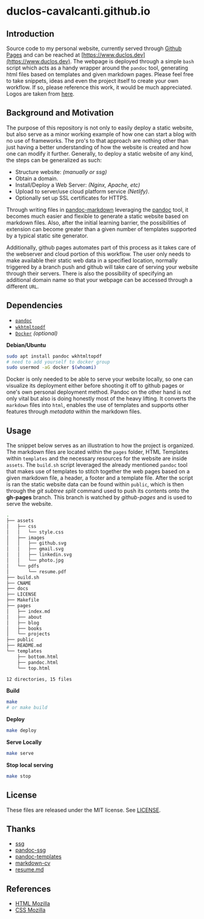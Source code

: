 # duclos-cavalcanti.github.io

## Introduction
Source code to my personal website, currently served through [Github Pages](https://pages.github.com/) and can be reached at [https://www.duclos.dev](https://www.duclos.dev). The webpage is deployed through a simple `bash` script which acts as a handy wrapper around the `pandoc` tool, generating html files 
based on templates and given markdown pages. Please feel free to take snippets, ideas and even the project itself 
to create your own workflow. If so, please reference this work, it would be much appreciated. Logos are taken from 
[here](https://simpleicons.org/).

## Background and Motivation

The purpose of this repository is not only to easily deploy a static website, but also serve as a minor working example of how one can start a
blog with no use of frameworks. The pro's to that approach are nothing other than just having a better understanding of how the website is created 
and how one can modify it further. Generally, to deploy a static website of any kind, the steps can be generalized as such:

* Structure website: *(manually or ssg)*
* Obtain a domain.
* Install/Deploy a Web Server: *(Nginx, Apache, etc)*
* Upload to server/use cloud platform service *(Netlify)*.
* Optionally set up SSL certificates for HTTPS.

Through writing files in [pandoc-markdown](https://pandoc.org/MANUAL.html#pandocs-markdown) leveraging the [pandoc](https://pandoc.org/MANUAL.html)
tool, it becomes much easier and flexible to generate a static website based on markdown files. Also, after the initial learning barrier,
the possibilities of extension can become greater than a given number of templates supported by a typical static site generator. 

Additionally, github pages automates part of this process as it takes care of the webserver and cloud
portion of this workflow. The user only needs to make available their static web data in a 
specified location, normally triggered by a branch push and github will take care of serving 
your website through their servers. There is also the possibility 
of specifying an additional domain name so that your webpage can be accessed through a different `URL`.

## Dependencies 
- [`pandoc`](https://pandoc.org/MANUAL.html)
- [`wkhtmltopdf`](https://wkhtmltopdf.org/)
- [`Docker`](https://docs.docker.com/engine/install/) *(optional)* 

**Debian/Ubuntu** 
```sh 
sudo apt install pandoc wkhtmltopdf
# need to add yourself to docker group
sudo usermod -aG docker $(whoami)
```

Docker is only needed to be able to serve your website locally, so one can visualize its deployment
either before shooting it off to github pages or one's own personal deployment method. Pandoc on the 
other hand is not only vital but also is doing honestly most of the heavy lifting. It converts the `markdown` 
files into `html`, enables the use of templates and supports other features through *metadata* within the 
markdown files.

## Usage

The snippet below serves as an illustration to how the project is organized. The markdown files are located 
within the `pages` folder, HTML Templates within `templates` and the necessary resources for the website 
are inside `assets`. The `build.sh` script leveraged the already mentioned `pandoc` tool that makes use of templates 
to stitch together the web pages based on a given markdown file, a header, a footer and a template file. After the script is 
ran the static website data can be found within `public`, which is then through the *git subtree split* command used to push its 
contents onto the **gh-pages** branch. This branch is watched by *github-pages* and is used to serve the website.

```sh 
.
├── assets
│   ├── css
│   │   └── style.css
│   ├── images
│   │   ├── github.svg
│   │   ├── gmail.svg
│   │   ├── linkedin.svg
│   │   └── photo.jpg
│   └── pdfs
│       └── resume.pdf
├── build.sh
├── CNAME
├── docs
├── LICENSE
├── Makefile
├── pages
│   ├── index.md
│   ├── about
│   ├── blog
│   ├── books
│   └── projects
├── public
├── README.md
└── templates
    ├── bottom.html
    ├── pandoc.html
    └── top.html

12 directories, 15 files
```

**Build**
  ```sh
  make
  # or make build
  ```

**Deploy**
  ```sh
  make deploy
  ```

**Serve Locally**
  ```sh
  make serve
  ```

**Stop local serving**
  ```sh
  make stop
  ```

## License
These files are released under the MIT license. See [LICENSE](LICENSE).

## Thanks
* [ssg](https://github.com/andrew-ayers/ssg)
* [pandoc-ssg](https://github.com/kevin-nel/pandoc-ssg)
* [pandoc-templates](https://github.com/kjhealy/pandoc-templates)
* [markdown-cv](https://github.com/elipapa/markdown-cv)
* [resume.md](https://github.com/mikepqr/resume.md)

## References
* [HTML Mozilla](https://developer.mozilla.org/en-US/docs/Web/HTML)
* [CSS Mozilla](https://developer.mozilla.org/en-US/docs/Web/CSS)

